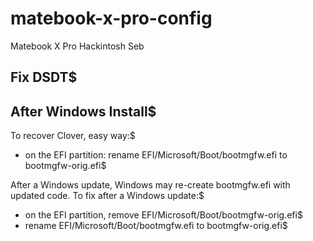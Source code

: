 # matebook-x-pro-config
Matebook X Pro Hackintosh Seb

## Fix DSDT$

## After Windows Install$
To recover Clover, easy way:$
- on the EFI partition: rename EFI/Microsoft/Boot/bootmgfw.efi to bootmgfw-orig.efi$

After a Windows update, Windows may re-create bootmgfw.efi with updated code. To fix after a Windows update:$
- on the EFI partition, remove EFI/Microsoft/Boot/bootmgfw-orig.efi$
- rename EFI/Microsoft/Boot/bootmgfw.efi to bootmgfw-orig.efi$
